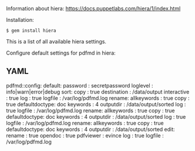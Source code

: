 Information about hiera: https://docs.puppetlabs.com/hiera/1/index.html

Installation:

```
$ gem install hiera
```

This is a list of all available hiera settings.

Configure default settings for pdfmd in hiera:


  YAML
  ---
  pdfmd::config:
    default:
      password    : secretpassword
      loglevel    : info|warn|error|debug
    sort:
      copy        : true
      destination : /data/output
      interactive : true
      log         : true
      logfile     : /var/log/pdfmd.log
    rename:
      allkeywords : true
      copy        : true
      defaultdoctype: doc
      keywords    : 4
      outputdir   : /data/output/sorted
      log         : true
      logfile     : /var/log/pdfmd.log
    rename:
      allkeywords : true
      copy        : true
      defaultdoctype: doc
      keywords    : 4
      outputdir   : /data/output/sorted
      log         : true
      logfile     : /var/log/pdfmd.log
    rename:
      allkeywords : true
      copy        : true
      defaultdoctype: doc
      keywords    : 4
      outputdir   : /data/output/sorted
    edit:
      rename      : true
      opendoc     : true
      pdfviewer   : evince
      log         : true
      logfile     : /var/log/pdfmd.log
